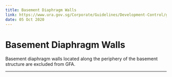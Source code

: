 ```yaml
---
title: Basement Diaphragm Walls
link: https://www.ura.gov.sg/Corporate/Guidelines/Development-Control/gross-floor-area/GFA/BasementDiaphragmWalls
date: 05 Oct 2020
---
```


# Basement Diaphragm Walls

Basement diaphragm walls located along the periphery of the basement structure are excluded from GFA.

---



